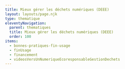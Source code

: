 ```yaml
---
title: Mieux gérer les déchets numériques (DEEE)
layout: layouts/page.njk
type: thematique
eleventyNavigation:
  parent: thematiques
  title: Mieux gérer les déchets numériques (DEEE)
  order: 100
items:
  - bonnes-pratiques-fin-usage
  - finUsage
  - financement
  - videosVersUnNumeriqueEcoresponsableGestionDechets
---
```

